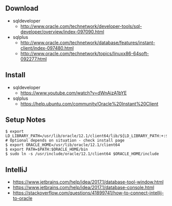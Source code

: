 ## Download
* sqldeveloper
  * http://www.oracle.com/technetwork/developer-tools/sql-developer/overview/index-097090.html
* sqlplus
  * http://www.oracle.com/technetwork/database/features/instant-client/index-097480.html
  * http://www.oracle.com/technetwork/topics/linuxx86-64soft-092277.html

## Install
* sqldeveloper
  * https://www.youtube.com/watch?v=dWnAizA1bYE
* sqlplus
  * https://help.ubuntu.com/community/Oracle%20Instant%20Client

## Setup Notes
```
$ export LD_LIBRARY_PATH=/usr/lib/oracle/12.1/client64/lib/${LD_LIBRARY_PATH:+:$LD_LIBRARY_PATH}
# Optional depends on situation - check install page
$ export ORACLE_HOME=/usr/lib/oracle/12.1/client64
$ export PATH=$PATH:$ORACLE_HOME/bin
$ sudo ln -s /usr/include/oracle/12.1/client64 $ORACLE_HOME/include
```

## IntelliJ
* https://www.jetbrains.com/help/idea/2017.1/database-tool-window.html
* https://www.jetbrains.com/help/idea/2017.1/database-console.html
* https://stackoverflow.com/questions/41899741/how-to-connect-intellij-to-oracle
